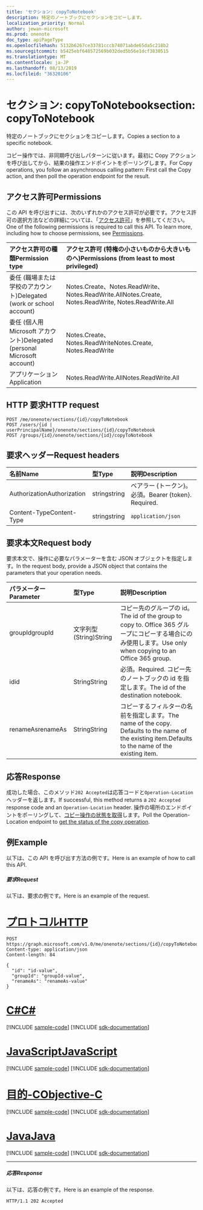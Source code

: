 ```yaml
---
title: 'セクション: copyToNotebook'
description: 特定のノートブックにセクションをコピーします。
localization_priority: Normal
author: jewan-microsoft
ms.prod: onenote
doc_type: apiPageType
ms.openlocfilehash: 5132b6267ce33781cccb74071abde65da5c218b2
ms.sourcegitcommit: b5425ebf648572569b032ded5b56e1dcf3830515
ms.translationtype: MT
ms.contentlocale: ja-JP
ms.lasthandoff: 08/13/2019
ms.locfileid: "36320106"
---
```

# <a name="section-copytonotebook"></a><span data-ttu-id="17307-103">セクション: copyToNotebook</span><span class="sxs-lookup"><span data-stu-id="17307-103">section: copyToNotebook</span></span>
<span data-ttu-id="17307-104">特定のノートブックにセクションをコピーします。</span><span class="sxs-lookup"><span data-stu-id="17307-104">Copies a section to a specific notebook.</span></span>

<span data-ttu-id="17307-105">コピー操作では、非同期呼び出しパターンに従います。最初に Copy アクションを呼び出してから、結果の操作エンドポイントをポーリングします。</span><span class="sxs-lookup"><span data-stu-id="17307-105">For Copy operations, you follow an asynchronous calling pattern:  First call the Copy action, and then poll the operation endpoint for the result.</span></span>
## <a name="permissions"></a><span data-ttu-id="17307-106">アクセス許可</span><span class="sxs-lookup"><span data-stu-id="17307-106">Permissions</span></span>
<span data-ttu-id="17307-p101">この API を呼び出すには、次のいずれかのアクセス許可が必要です。アクセス許可の選択方法などの詳細については、「[アクセス許可](/graph/permissions-reference)」を参照してください。</span><span class="sxs-lookup"><span data-stu-id="17307-p101">One of the following permissions is required to call this API. To learn more, including how to choose permissions, see [Permissions](/graph/permissions-reference).</span></span>

|<span data-ttu-id="17307-109">アクセス許可の種類</span><span class="sxs-lookup"><span data-stu-id="17307-109">Permission type</span></span>      | <span data-ttu-id="17307-110">アクセス許可 (特権の小さいものから大きいものへ)</span><span class="sxs-lookup"><span data-stu-id="17307-110">Permissions (from least to most privileged)</span></span>              |
|:--------------------|:---------------------------------------------------------|
|<span data-ttu-id="17307-111">委任 (職場または学校のアカウント)</span><span class="sxs-lookup"><span data-stu-id="17307-111">Delegated (work or school account)</span></span> | <span data-ttu-id="17307-112">Notes.Create、Notes.ReadWrite、Notes.ReadWrite.All</span><span class="sxs-lookup"><span data-stu-id="17307-112">Notes.Create, Notes.ReadWrite, Notes.ReadWrite.All</span></span>    |
|<span data-ttu-id="17307-113">委任 (個人用 Microsoft アカウント)</span><span class="sxs-lookup"><span data-stu-id="17307-113">Delegated (personal Microsoft account)</span></span> | <span data-ttu-id="17307-114">Notes.Create、Notes.ReadWrite</span><span class="sxs-lookup"><span data-stu-id="17307-114">Notes.Create, Notes.ReadWrite</span></span>    |
|<span data-ttu-id="17307-115">アプリケーション</span><span class="sxs-lookup"><span data-stu-id="17307-115">Application</span></span> | <span data-ttu-id="17307-116">Notes.ReadWrite.All</span><span class="sxs-lookup"><span data-stu-id="17307-116">Notes.ReadWrite.All</span></span> |

## <a name="http-request"></a><span data-ttu-id="17307-117">HTTP 要求</span><span class="sxs-lookup"><span data-stu-id="17307-117">HTTP request</span></span>
<!-- { "blockType": "ignored" } -->
```http
POST /me/onenote/sections/{id}/copyToNotebook
POST /users/{id | userPrincipalName}/onenote/sections/{id}/copyToNotebook
POST /groups/{id}/onenote/sections/{id}/copyToNotebook
```
## <a name="request-headers"></a><span data-ttu-id="17307-118">要求ヘッダー</span><span class="sxs-lookup"><span data-stu-id="17307-118">Request headers</span></span>
| <span data-ttu-id="17307-119">名前</span><span class="sxs-lookup"><span data-stu-id="17307-119">Name</span></span>       | <span data-ttu-id="17307-120">型</span><span class="sxs-lookup"><span data-stu-id="17307-120">Type</span></span> | <span data-ttu-id="17307-121">説明</span><span class="sxs-lookup"><span data-stu-id="17307-121">Description</span></span>|
|:---------------|:--------|:----------|
| <span data-ttu-id="17307-122">Authorization</span><span class="sxs-lookup"><span data-stu-id="17307-122">Authorization</span></span>  | <span data-ttu-id="17307-123">string</span><span class="sxs-lookup"><span data-stu-id="17307-123">string</span></span>  | <span data-ttu-id="17307-p102">ベアラー {トークン}。必須。</span><span class="sxs-lookup"><span data-stu-id="17307-p102">Bearer {token}. Required.</span></span> |
| <span data-ttu-id="17307-126">Content-Type</span><span class="sxs-lookup"><span data-stu-id="17307-126">Content-Type</span></span> | <span data-ttu-id="17307-127">string</span><span class="sxs-lookup"><span data-stu-id="17307-127">string</span></span> | `application/json` |

## <a name="request-body"></a><span data-ttu-id="17307-128">要求本文</span><span class="sxs-lookup"><span data-stu-id="17307-128">Request body</span></span>
<span data-ttu-id="17307-129">要求本文で、操作に必要なパラメーターを含む JSON オブジェクトを指定します。</span><span class="sxs-lookup"><span data-stu-id="17307-129">In the request body, provide a JSON object that contains the parameters that your operation needs.</span></span>

| <span data-ttu-id="17307-130">パラメーター</span><span class="sxs-lookup"><span data-stu-id="17307-130">Parameter</span></span>    | <span data-ttu-id="17307-131">型</span><span class="sxs-lookup"><span data-stu-id="17307-131">Type</span></span>   |<span data-ttu-id="17307-132">説明</span><span class="sxs-lookup"><span data-stu-id="17307-132">Description</span></span>|
|:---------------|:--------|:----------|
|<span data-ttu-id="17307-133">groupId</span><span class="sxs-lookup"><span data-stu-id="17307-133">groupId</span></span>|<span data-ttu-id="17307-134">文字列型 (String)</span><span class="sxs-lookup"><span data-stu-id="17307-134">String</span></span>|<span data-ttu-id="17307-135">コピー先のグループの id。</span><span class="sxs-lookup"><span data-stu-id="17307-135">The id of the group to copy to.</span></span> <span data-ttu-id="17307-136">Office 365 グループにコピーする場合にのみ使用します。</span><span class="sxs-lookup"><span data-stu-id="17307-136">Use only when copying to an Office 365 group.</span></span>|
|<span data-ttu-id="17307-137">id</span><span class="sxs-lookup"><span data-stu-id="17307-137">id</span></span>|<span data-ttu-id="17307-138">String</span><span class="sxs-lookup"><span data-stu-id="17307-138">String</span></span>|<span data-ttu-id="17307-139">必須。</span><span class="sxs-lookup"><span data-stu-id="17307-139">Required.</span></span> <span data-ttu-id="17307-140">コピー先のノートブックの id を指定します。</span><span class="sxs-lookup"><span data-stu-id="17307-140">The id of the destination notebook.</span></span> |
|<span data-ttu-id="17307-141">renameAs</span><span class="sxs-lookup"><span data-stu-id="17307-141">renameAs</span></span>|<span data-ttu-id="17307-142">String</span><span class="sxs-lookup"><span data-stu-id="17307-142">String</span></span>|<span data-ttu-id="17307-143">コピーするフィルターの名前を指定します。</span><span class="sxs-lookup"><span data-stu-id="17307-143">The name of the copy.</span></span> <span data-ttu-id="17307-144">Defaults to the name of the existing item.</span><span class="sxs-lookup"><span data-stu-id="17307-144">Defaults to the name of the existing item.</span></span> |

## <a name="response"></a><span data-ttu-id="17307-145">応答</span><span class="sxs-lookup"><span data-stu-id="17307-145">Response</span></span>

<span data-ttu-id="17307-146">成功した場合、このメソッド`202 Accepted`は応答コードと`Operation-Location`ヘッダーを返します。</span><span class="sxs-lookup"><span data-stu-id="17307-146">If successful, this method returns a `202 Accepted` response code and an `Operation-Location` header.</span></span> <span data-ttu-id="17307-147">操作の場所のエンドポイントをポーリングして、[コピー操作の状態を取得](onenoteoperation-get.md)します。</span><span class="sxs-lookup"><span data-stu-id="17307-147">Poll the Operation-Location endpoint to [get the status of the copy operation](onenoteoperation-get.md).</span></span>

## <a name="example"></a><span data-ttu-id="17307-148">例</span><span class="sxs-lookup"><span data-stu-id="17307-148">Example</span></span>
<span data-ttu-id="17307-149">以下は、この API を呼び出す方法の例です。</span><span class="sxs-lookup"><span data-stu-id="17307-149">Here is an example of how to call this API.</span></span>
##### <a name="request"></a><span data-ttu-id="17307-150">要求</span><span class="sxs-lookup"><span data-stu-id="17307-150">Request</span></span>
<span data-ttu-id="17307-151">以下は、要求の例です。</span><span class="sxs-lookup"><span data-stu-id="17307-151">Here is an example of the request.</span></span>

# <a name="httptabhttp"></a>[<span data-ttu-id="17307-152">プロトコル</span><span class="sxs-lookup"><span data-stu-id="17307-152">HTTP</span></span>](#tab/http)
<!-- {
  "blockType": "request",
  "name": "section_copytonotebook"
}-->
```http
POST https://graph.microsoft.com/v1.0/me/onenote/sections/{id}/copyToNotebook
Content-type: application/json
Content-length: 84

{
  "id": "id-value",
  "groupId": "groupId-value",
  "renameAs": "renameAs-value"
}
```
# <a name="ctabcsharp"></a>[<span data-ttu-id="17307-153">C#</span><span class="sxs-lookup"><span data-stu-id="17307-153">C#</span></span>](#tab/csharp)
[!INCLUDE [sample-code](../includes/snippets/csharp/section-copytonotebook-csharp-snippets.md)]
[!INCLUDE [sdk-documentation](../includes/snippets/snippets-sdk-documentation-link.md)]

# <a name="javascripttabjavascript"></a>[<span data-ttu-id="17307-154">JavaScript</span><span class="sxs-lookup"><span data-stu-id="17307-154">JavaScript</span></span>](#tab/javascript)
[!INCLUDE [sample-code](../includes/snippets/javascript/section-copytonotebook-javascript-snippets.md)]
[!INCLUDE [sdk-documentation](../includes/snippets/snippets-sdk-documentation-link.md)]

# <a name="objective-ctabobjc"></a>[<span data-ttu-id="17307-155">目的-C</span><span class="sxs-lookup"><span data-stu-id="17307-155">Objective-C</span></span>](#tab/objc)
[!INCLUDE [sample-code](../includes/snippets/objc/section-copytonotebook-objc-snippets.md)]
[!INCLUDE [sdk-documentation](../includes/snippets/snippets-sdk-documentation-link.md)]

# <a name="javatabjava"></a>[<span data-ttu-id="17307-156">Java</span><span class="sxs-lookup"><span data-stu-id="17307-156">Java</span></span>](#tab/java)
[!INCLUDE [sample-code](../includes/snippets/java/section-copytonotebook-java-snippets.md)]
[!INCLUDE [sdk-documentation](../includes/snippets/snippets-sdk-documentation-link.md)]

---


##### <a name="response"></a><span data-ttu-id="17307-157">応答</span><span class="sxs-lookup"><span data-stu-id="17307-157">Response</span></span>
<span data-ttu-id="17307-158">以下は、応答の例です。</span><span class="sxs-lookup"><span data-stu-id="17307-158">Here is an example of the response.</span></span>
<!-- {
  "blockType": "response",
  "truncated": true,
  "@odata.type": "microsoft.graph.onenoteOperation"
} -->
```http
HTTP/1.1 202 Accepted
```

<!-- uuid: 8fcb5dbc-d5aa-4681-8e31-b001d5168d79
2015-10-25 14:57:30 UTC -->
<!-- {
  "type": "#page.annotation",
  "description": "section: copyToNotebook",
  "keywords": "",
  "section": "documentation",
  "tocPath": "",
  "suppressions": [
  ]
}-->
